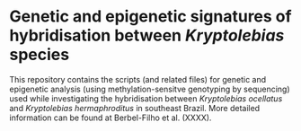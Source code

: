 # **Genetic and epigenetic signatures of hybridisation between _Kryptolebias_ species**

This repository contains the scripts (and related files) for genetic and epigenetic analysis 
(using methylation-sensitve genotyping by sequencing) used while investigating the hybridisation 
between _Kryptolebias ocellatus_ and _Kryptolebias hermaphroditus_ in southeast Brazil. 
More detailed information can be found at Berbel-Filho et al. (XXXX).
